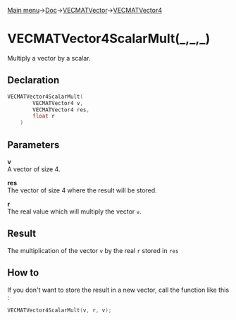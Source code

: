 [Main menu](../../../../Readme.md)->[Doc](../../../VECMATKit.md)->[VECMATVector](../../VECMATVector.md)->[VECMATVector4](../../VECMATVector4.md)

# VECMATVector4ScalarMult(\_,\_,\_)
Multiply a vector by a scalar.

## **Declaration**
```C
VECMATVector4ScalarMult(
        VECMATVector4 v,
        VECMATVector4 res,
        float r
    )
```


## **Parameters**
**v**  
A vector of size 4.

**res**  
The vector of size 4 where the result will be stored.

**r**  
The real value which will multiply the vector `v`.

## **Result**
The multiplication of the vector `v` by the real `r` stored in `res`

## **How to**
If you don't want to store the result in a new vector, call the function like this :

```C
VECMATVector4ScalarMult(v, r, v);
```

